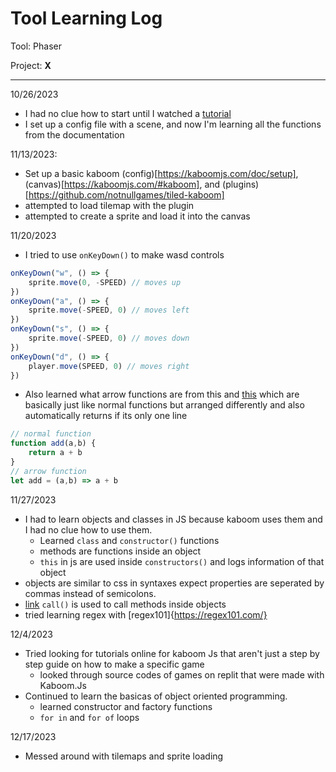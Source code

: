# Tool Learning Log

Tool: Phaser

Project: **X**

---

10/26/2023
* I had no clue how to start until I watched a [tutorial](https://www.youtube.com/watch?v=fdXcD9X4NrQ)
* I set up a config file with a scene, and now I'm learning all the functions from the documentation

11/13/2023:
* Set up a basic kaboom (config)[https://kaboomjs.com/doc/setup], (canvas)[https://kaboomjs.com/#kaboom], and (plugins)[https://github.com/notnullgames/tiled-kaboom]
* attempted to load tilemap with the plugin
* attempted to create a sprite and load it into the canvas

11/20/2023
* I tried to use `onKeyDown()` to make wasd controls
```js
onKeyDown("w", () => {
    sprite.move(0, -SPEED) // moves up
})
onKeyDown("a", () => {
    sprite.move(-SPEED, 0) // moves left
})
onKeyDown("s", () => {
    sprite.move(-SPEED, 0) // moves down
})
onKeyDown("d", () => {
    player.move(SPEED, 0) // moves right
})
```
* Also learned what arrow functions are from this and [this](https://developer.mozilla.org/en-US/docs/Web/JavaScript/Reference/Functions/Arrow_functions) which are basically just like normal functions but arranged differently and also automatically returns if its only one line
```js
// normal function
function add(a,b) {
    return a + b
}
// arrow function
let add = (a,b) => a + b
```

11/27/2023
* I had to learn objects and classes in JS because kaboom uses them and I had no clue how to use them.
    * Learned `class` and `constructor()` functions
    * methods are functions inside an object
    * `this` in js are used inside `constructors()` and logs information of that object
* objects are similar to css in syntaxes expect properties are seperated by commas instead of semicolons.
* [link](https://www.w3schools.com/js/js_function_call.asp) `call()` is used to call methods inside objects
* tried learning regex with [regex101]{https://regex101.com/}


12/4/2023
* Tried looking for tutorials online for kaboom Js that aren't just a step by step guide on how to make a specific game
    * looked through source codes of games on replit that were made with Kaboom.Js
* Continued to learn the basicas of object oriented programming.
    * learned constructor and factory functions
    * `for in` and `for of` loops
 
  
12/17/2023
* Messed around with tilemaps and sprite loading 
<!--
* Links you used today (websites, videos, etc)
* Things you tried, progress you made, etc
* Challenges, a-ha moments, etc
* Questions you still have
* What you're going to try next
-->
